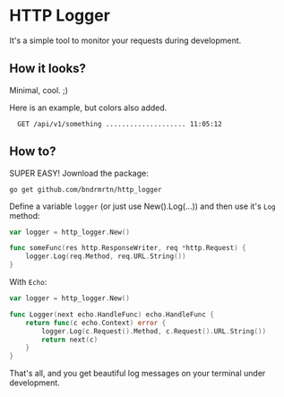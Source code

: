 # HTTP Logger

It's a simple tool to monitor your requests during development.

## How it looks?

Minimal, cool. ;)

Here is an example, but colors also added.

```
  GET /api/v1/something .................... 11:05:12
```

## How to?

SUPER EASY!
Jownload the package:
```
go get github.com/bndrmrtn/http_logger
```

Define a variable `logger` (or just use New().Log(...)) and then use it's `Log` method:

```go
var logger = http_logger.New()

func someFunc(res http.ResponseWriter, req *http.Request) {
    logger.Log(req.Method, req.URL.String())
}
```

With `Echo`:
```go
var logger = http_logger.New()

func Logger(next echo.HandleFunc) echo.HandleFunc {
    return func(c echo.Context) error {
        logger.Log(c.Request().Method, c.Request().URL.String())
        return next(c)
    }
}
```

That's all, and you get beautiful log messages on your terminal under development.
